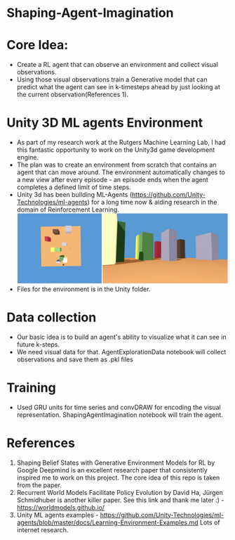 # Shaping-Agent-Imagination
# Core Idea: 
- Create a RL agent that can observe an environment and collect visual observations. 
- Using those visual observations train a Generative model that can predict what the agent can see in k-timesteps ahead by just looking at the current observation(References 1).
# Unity 3D ML agents Environment
- As part of my research work at the Rutgers Machine Learning Lab, I had this fantastic opportunity to work on the Unity3d game development engine. 
- The plan was to create an environment from scratch that contains an agent that can move around. The environment automatically changes to a new view after every episode - an episode ends when the agent completes a defined limit of time steps.
- Unity 3d has been building ML-Agents (https://github.com/Unity-Technologies/ml-agents) for a long time now & aiding research in the domain of Reinforcement Learning.
![Unity Env](ReadMeImages/unityEnv.png)
- Files for the environment is in the Unity folder.
# Data collection
- Our basic idea is to build an agent's ability to visualize what it can see in future k-steps. 
- We need visual data for that. AgentExplorationData notebook will collect observations and save them as .pkl files
# Training
- Used GRU units for time series and convDRAW for encoding the visual representation. ShapingAgentImagination notebook will train the agent.
# References
1. Shaping Belief States with Generative Environment Models for RL by Google Deepmind is an excellent research paper that consistently inspired me to work on this project. The core idea of this repo is taken from the paper.
2. Recurrent World Models Facilitate Policy Evolution by David Ha, Jürgen Schmidhuber is another killer paper. See this link and thank me later :) - https://worldmodels.github.io/ 
3. Unity ML agents examples - https://github.com/Unity-Technologies/ml-agents/blob/master/docs/Learning-Environment-Examples.md
Lots of internet research.
